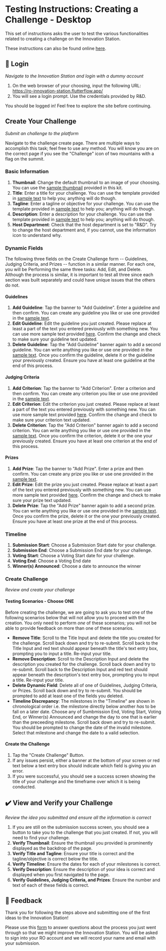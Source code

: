 # Testing Instructions: Creating a Challenge - Desktop
This set of instructions asks the user to test the various functionalities related to creating a challenge on the Innovation Station.

These instructions can also be found online [here](https://github.com/rogers-obrien-rad/innovation-station-testing/blob/main/kits/create-challenge-desktop/01_instructions.md).

## 🔑 Login
_Navigate to the Innovation Station and login with a dummy account_
1. On the web browser of your choosing, input the following URL: https://ro-innovation-station.flutterflow.app/
2. You will see a login prompt. Use the credentials provided by R&D. 

You should be logged in! Feel free to explore the site before continuing.

## Create Your Challenge
_Submit an challenge to the platform_

Navigate to the challenge create page. There are multiple ways to accomplish this task; feel free to use any method. You will know you are on the correct page if you see the "Challenge" icon of two mountains with a flag on the summit.

### Basic Information
1. **Thumbnail**: Change the default thumbnail to an image of your choosing. You can use the [sample thumbnail](https://github.com/rogers-obrien-rad/innovation-station-testing/blob/main/kits/challenge-create-desktop/03_sample_thumbnail_challenge.png) provided in this kit. 
2. **Title**: Enter a title for your challenge. You can use the template provided in [sample text](https://github.com/rogers-obrien-rad/innovation-station-testing/blob/main/kits/adhoc-submission-desktop/02_sample_text.txt) to help you; anything will do though.
3. **Tagline**: Enter a tagline or objective for your challenge. You can use the template provided in [sample text](https://github.com/rogers-obrien-rad/innovation-station-testing/blob/main/kits/adhoc-submission-desktop/02_sample_text.txt) to help you; anything will do though.
4. **Description**: Enter a description for your challenge. You can use the template provided in [sample text](https://github.com/rogers-obrien-rad/innovation-station-testing/blob/main/kits/adhoc-submission-desktop/02_sample_text.txt) to help you; anything will do though.
5. **Host Department**: Check that the host department is set to "R&D". Try to change the host department and, if you cannot, use the information icon to understand why.

### Dynamic Fields
The following three fields on the Create Challenge form -- Guidelines, Judging Criteria, and Prizes -- function in a similar manner. For each one, you will be Performing the same three tasks: Add, Edit, and Delete. Although the process is similar, it is important to test all three since each section was built separately and could have unique issues that the others do not. 

#### Guidelines
1. **Add Guideline**: Tap the banner to "Add Guideline". Enter a guideline and then confirm. You can create any guideline you like or use one provided in the [sample text](https://github.com/rogers-obrien-rad/innovation-station-testing/blob/main/kits/adhoc-submission-desktop/02_sample_text.txt).
2. **Edit Guideline**: Edit the guideline you just created. Please replace at least a part of the text you entered previously with something new. You can use more sample text provided [here](https://github.com/rogers-obrien-rad/innovation-station-testing/blob/main/kits/adhoc-submission-desktop/02_sample_text.txt). Confirm the change and check to make sure your guideline text updated. 
3. **Delete Guideline**: Tap the "Add Guideline" banner again to add a second guideline. You can write anything you like or use one provided in the [sample text](https://github.com/rogers-obrien-rad/innovation-station-testing/blob/main/kits/adhoc-submission-desktop/02_sample_text.txt). Once you confirm the guideline, delete it or the guideline your previously created. Ensure you have at least one guideline at the end of this process.

#### Judging Criteria
1. **Add Criterion**: Tap the banner to "Add Criterion". Enter a criterion and then confirm. You can create any criterion you like or use one provided in the [sample text](https://github.com/rogers-obrien-rad/innovation-station-testing/blob/main/kits/adhoc-submission-desktop/02_sample_text.txt).
2. **Edit Criterion**: Edit the criterion you just created. Please replace at least a part of the text you entered previously with something new. You can use more sample text provided [here](https://github.com/rogers-obrien-rad/innovation-station-testing/blob/main/kits/adhoc-submission-desktop/02_sample_text.txt). Confirm the change and check to make sure your criterion text updated. 
3. **Delete Criterion**: Tap the "Add Criterion" banner again to add a second criterion. You can write anything you like or use one provided in the [sample text](https://github.com/rogers-obrien-rad/innovation-station-testing/blob/main/kits/adhoc-submission-desktop/02_sample_text.txt). Once you confirm the criterion, delete it or the one your previously created. Ensure you have at least one criterion at the end of this process.

#### Prizes
1. **Add Prize**: Tap the banner to "Add Prize". Enter a prize and then confirm. You can create any prize you like or use one provided in the [sample text](https://github.com/rogers-obrien-rad/innovation-station-testing/blob/main/kits/adhoc-submission-desktop/02_sample_text.txt).
2. **Edit Prize**: Edit the prize you just created. Please replace at least a part of the text you entered previously with something new. You can use more sample text provided [here](https://github.com/rogers-obrien-rad/innovation-station-testing/blob/main/kits/adhoc-submission-desktop/02_sample_text.txt). Confirm the change and check to make sure your prize text updated. 
3. **Delete Prize**: Tap the "Add Prize" banner again to add a second prize. You can write anything you like or use one provided in the [sample text](https://github.com/rogers-obrien-rad/innovation-station-testing/blob/main/kits/adhoc-submission-desktop/02_sample_text.txt). Once you confirm the prize, delete it or the one your previously created. Ensure you have at least one prize at the end of this process.

### Timeline
1. **Submission Start**: Choose a Submission Start date for your challenge. 
2. **Submission End**: Choose a Submission End date for your challenge.
3. **Voting Start**: Choose a Voting Start date for your challenge.
4. **Voting End**: Choose a Voting End date 
5. **Winner(s) Announced**: Choose a date to announce the winner

### Create Challenge
_Review and create your challenge_

#### Testing Scenarios - Choose ONE
Before creating the challenge, we are going to ask you to test one of the following scenarios below that will not allow you to proceed with the creation. You only need to perform _one_ of these scenarios; you will not be able to provide feedback on more than one of these scenarios.
* **Remove Title**: Scroll to the Title Input and delete the title you created for the challenge. Scroll back down and try to re-submit. Scroll back to the Title Input and red text should appear beneath the title's text entry box, prompting you to input a title. Re-input your title. 
* **Remove Description**: Scroll to the Description Input and delete the description you created for the challenge. Scroll back down and try to re-submit. Scroll back to the Description Input and red text should appear beneath the description's text entry box, prompting you to input a title. Re-input your title. 
* **Delete Dynamic Field**: Delete all of one of Guidelines, Judging Criteria, or Prizes. Scroll back down and try to re-submit. You should be prompted to add at least one of the fields you deleted.
* **Timeline Discrepancy**: The milestones in the "Timeline" are shown in chronological order i.e. the milestone directly below another _has_ to be fall on a later date. Choose any of Sumbmission End, Voting Start, Voting End, or Winner(s) Announced and change the day to one that is earlier than the preceeding milestone. Scroll back down and try to re-submit. You should be prompted to change the date of the invalid milestone. Select that milestone and change the date to a valid selection.

#### Create the Challenge
1. Tap the "Create Challenge" Button.
2. If any issues persist, either a banner at the bottom of your screen or red text below a text entry box should indicate which field is giving you an error. 
3. If you were successful, you should see a success screen showing the title of your challenge and the timeframe over which it is being conducted. 

## ✔️ View and Verify your Challenge
_Review the idea you submitted and ensure all the information is correct_
1. If you are still on the submission success screen, you should see a button to take you to the challenge that you just created. If not, you will need to find your challenge.
2. **Verify Thumbnail**: Ensure the thumbnail you provided is prominently displayed as the backdrop of the page.
3. **Verify Title and Tagline**: Ensure your title is correct and the tagline/objective is correct below the title.
4. **Verify Timeline**: Ensure the dates for each of your milestones is correct.
4. **Verify Description**: Ensure the description of your idea is correct and displayed when you first navigated to the page. 
5. **Verify Guidelines, Judging Criteria, and Prizes**: Ensure the number and text of each of these fields is correct. 

## 📝 Feedback
Thank you for following the steps above and submitting one of the first ideas to the Innovation Station! 

Please use this [form]() to answer questions about the process you just went through so that we might improve the Innovation Station. You will be asked to sign into your RO account and we will record your name and email with your submission. 

